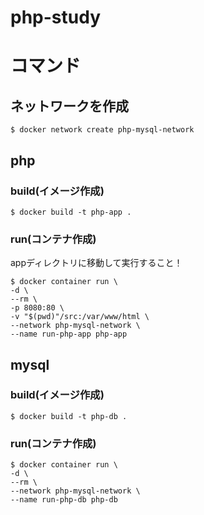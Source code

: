 # php-study
# コマンド

## ネットワークを作成
```
$ docker network create php-mysql-network
```

## php

### build(イメージ作成)

```
$ docker build -t php-app .
```

### run(コンテナ作成)

appディレクトリに移動して実行すること！

```
$ docker container run \
-d \
--rm \
-p 8080:80 \
-v "$(pwd)"/src:/var/www/html \
--network php-mysql-network \
--name run-php-app php-app
```

## mysql

### build(イメージ作成)

```
$ docker build -t php-db .
```

### run(コンテナ作成)

```
$ docker container run \
-d \
--rm \
--network php-mysql-network \
--name run-php-db php-db
```